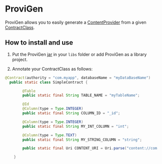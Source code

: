 ProviGen
========

ProviGen allows you to easily generate a [ContentProvider] from a given [ContractClass].

[ContentProvider]: https://developer.android.com/reference/android/content/ContentProvider.html

[ContractClass]: http://developer.android.com/guide/topics/providers/content-provider-basics.html#ContractClasses

How to install and use
----------------------

1. Put the ProviGen [jar] in your `libs` folder or add ProviGen as a library project.

[jar]: https://github.com/TimotheeJeannin/ProviGen/downloads

2. Annotate your ContractClass as follows:

```java
@Contract(authority = "com.myapp", databaseName = "myDataBaseName")
  public static class SimpleContract {

		@Table
		public static final String TABLE_NAME = "myTableName";

		@Id
		@Column(type = Type.INTEGER)
		public static final String COLUMN_ID = "_id";

		@Column(type = Type.INTEGER)
		public static final String MY_INT_COLUMN = "int";

		@Column(type = Type.TEXT)
		public static final String MY_STRING_COLUMN = "string";

		public static final Uri CONTENT_URI = Uri.parse("content://com.myapp/" + TABLE_NAME);

	}
```